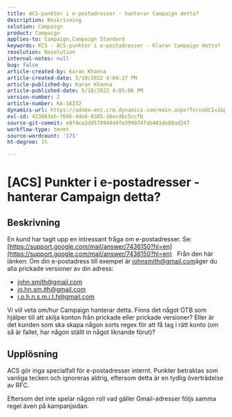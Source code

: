 ```yaml
---
title: ACS-punkter i e-postadresser - hanterar Campaign detta?
description: Beskrivning
solution: Campaign
product: Campaign
applies-to: Campaign,Campaign Standard
keywords: KCS - ACS-punkter i e-postadresser - Klarar Campaign detta?
resolution: Resolution
internal-notes: null
bug: false
article-created-by: Karan Khanna
article-created-date: 5/10/2022 4:04:17 PM
article-published-by: Karan Khanna
article-published-date: 5/10/2022 4:05:06 PM
version-number: 2
article-number: KA-16232
dynamics-url: https://adobe-ent.crm.dynamics.com/main.aspx?forceUCI=1&pagetype=entityrecord&etn=knowledgearticle&id=c8bb31d2-7ad0-ec11-a7b5-00224809c556
exl-id: 423063eb-f696-4de6-8385-16ecdbc5ccfb
source-git-commit: e8f4ca2dd578944d4fe399074fab461de88ad247
workflow-type: tm+mt
source-wordcount: '171'
ht-degree: 1%

---
```


# [ACS] Punkter i e-postadresser - hanterar Campaign detta?

## Beskrivning


En kund har tagit upp en intressant fråga om e-postadresser. Se: [https://support.google.com/mail/answer/7436150?hl=en](https://support.google.com/mail/answer/7436150?hl=en)
 
Från den här länken: Om din e-postadress till exempel är [johnsmith@gmail.com](mailto:johnsmith@gmail.com)äger du alla prickade versioner av din adress:

- [john.smith@gmail.com](mailto:john.smith@gmail.com)
- [jo.hn.sm.ith@gmail.com](mailto:jo.hn.sm.ith@gmail.com)
- [j.o.h.n.s.m.i.t.h@gmail.com](mailto:j.o.h.n.s.m.i.t.h@gmail.com)


Vi vill veta om/hur Campaign hanterar detta. Finns det något OTB som hjälper till att skilja konton från prickade eller prickade versioner? Eller är det kunden som ska skapa någon sorts regex för att få tag i rätt konto (om så är fallet, har någon ställt in något liknande förut)?


## Upplösning


ACS gör inga specialfall för e-postadresser internt. Punkter betraktas som vanliga tecken och ignoreras aldrig, eftersom detta är en tydlig överträdelse av RFC.

Eftersom det inte spelar någon roll vad gäller Gmail-adresser följs samma regel även på kampanjsidan.
